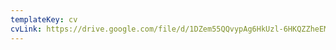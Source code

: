 ```yaml
---
templateKey: cv
cvLink: https://drive.google.com/file/d/1DZem55QQvypAg6HkUzl-6HKQZZheEMFl/view?usp=sharing
---
```

